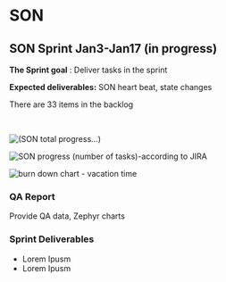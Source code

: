 # SON

## SON Sprint Jan3-Jan17 \(in progress\) <a id="gpos-sprint-jan-2-jan16"></a>

**The Sprint goal** : Deliver tasks in the sprint

**Expected deliverables:** SON heart beat, state changes

There are 33 items in the backlog

​

![\(SON total progress...\)](https://lh6.googleusercontent.com/wQEHP6P69CLLhvvuPXR9K0lh6r6T_d5EdyhWduEdOfClBxX4k1ARmyRN8iHcIFkdZbqOIs_RngQeDumvLdv1O0uB755hO-lOw-wh29n2xklpjrJ6go8d63mheOb8YY0ePBVrNaXTm18)



![SON progress \(number of tasks\)-according to JIRA](https://lh5.googleusercontent.com/1o33pS7WpFY6jAW6VuQlYBsaVQRU_I4VZQ_-B0qyq3fZZPj4VrDZL8JHVeJKhkM9TczXKXE_v-kPSuKw3jpqXvPjbASobSjfAgnUu3WqcOiDkMkr6_EFOUw84XM7dqvsjDz9MLko00A)



![burn down chart - vacation time](https://lh3.googleusercontent.com/tRgxbl2IIzPK6rCf7UyJLJMyFLfxtYFjjiGIN1Cg7NhiyvdqkuPASDZ5C22GAN5QkpvSRnR5ERj4aVV4zVItipdZWF3X2v1Lo-WMJvrRNkqGgIGXRBYnEVxJZ5siU9ULd6qZ6ZOkF3I)

### QA Report <a id="qa-report"></a>

Provide QA data, Zephyr charts

### Sprint Deliverables <a id="sprint-deliverables"></a>

* Lorem Ipusm
* Lorem Ipusm

​

